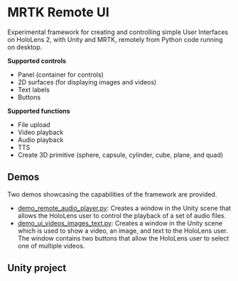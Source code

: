 # MRTK Remote UI
Experimental framework for creating and controlling simple User Interfaces on HoloLens 2, with Unity and MRTK, remotely from Python code running on desktop.

**Supported controls**

- Panel (container for controls)
- 2D surfaces (for displaying images and videos)
- Text labels
- Buttons

**Supported functions**

- File upload
- Video playback
- Audio playback
- TTS
- Create 3D primitive (sphere, capsule, cylinder, cube, plane, and quad)

## Demos

Two demos showcasing the capabilities of the framework are provided.

- [demo_remote_audio_player.py](client/demo_remote_audio_player.py): Creates a window in the Unity scene that allows the HoloLens user to control the playback of a set of audio files.
- [demo_ui_videos_images_text.py](client/demo_ui_videos_images_text.py): Creates a window in the Unity scene which is used to show a video, an image, and text to the HoloLens user. The window contains two buttons that allow the HoloLens user to select one of multiple videos.

## Unity project



